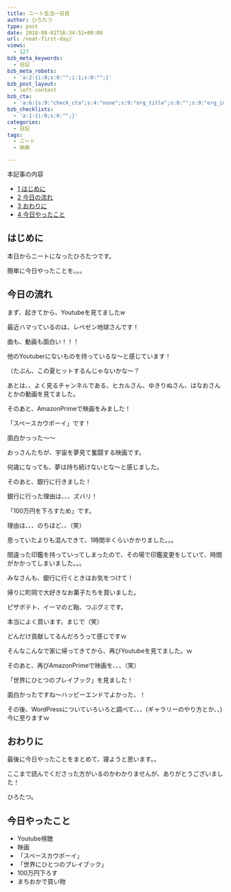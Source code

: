 ```yaml
---
title: ニート生活一日目
author: ひろたつ
type: post
date: 2018-08-01T16:34:51+00:00
url: /neat-first-day/
views:
  - 127
bzb_meta_keywords:
  - 日記
bzb_meta_robots:
  - 'a:2:{i:0;s:0:"";i:1;s:0:"";}'
bzb_post_layout:
  - left-content
bzb_cta:
  - 'a:6:{s:9:"check_cta";s:4:"none";s:9:"org_title";s:0:"";s:9:"org_image";s:0:"";s:11:"org_content";s:0:"";s:15:"org_button_text";s:0:"";s:14:"org_button_url";s:0:"";}'
bzb_checklists:
  - 'a:1:{i:0;s:0:"";}'
categories:
  - 日記
tags:
  - ニート
  - 映画

---
```

<div id="toc_container" class="toc_transparent no_bullets">
  <p class="toc_title">
    本記事の内容
  </p>
  
  <ul class="toc_list">
    <li>
      <a href="#i"><span class="toc_number toc_depth_1">1</span> はじめに</a>
    </li>
    <li>
      <a href="#i-2"><span class="toc_number toc_depth_1">2</span> 今日の流れ</a>
    </li>
    <li>
      <a href="#i-3"><span class="toc_number toc_depth_1">3</span> おわりに</a>
    </li>
    <li>
      <a href="#i-4"><span class="toc_number toc_depth_1">4</span> 今日やったこと</a>
    </li>
  </ul>
</div>

## <span id="i">はじめに</span>

本日からニートになったひろたつです。
  
簡単に今日やったことを。。。

<!--more-->

## <span id="i-2">今日の流れ</span>

まず、起きてから、Youtubeを見てましたw

最近ハマっているのは、レペゼン地球さんです！
  
曲も、動画も面白い！！！
  
他のYoutuberにないものを持っているな〜と感じています！
  
（たぶん、この夏ヒットするんじゃないかな〜？

あとは、、よく見るチャンネルである、ヒカルさん、ゆきりぬさん、はなおさんとかの動画を見てました。

そのあと、AmazonPrimeで映画をみました！

「スペースカウボーイ」です！
  
面白かっった〜〜
  
おっさんたちが、宇宙を夢見て奮闘する映画です。
  
何歳になっても、夢は持ち続けないとな〜と感じました。

そのあと、銀行に行きました！

銀行に行った理由は、、、ズバリ！

「100万円を下ろすため」です。

理由は、、、のちほど、、（笑）
  
思っていたよりも混んできて、1時間半くらいかかりました。。。

間違った印鑑を持っていってしまったので、その場で印鑑変更をしていて、時間がかかってしまいました。。。
  
みなさんも、銀行に行くときはお気をつけて！

帰りに町岡で大好きなお菓子たちを買いました。
  
ピザポテト、イーマのど飴、つぶグミです。

本当によく買います。まじで（笑）
  
どんだけ貢献してるんだろうって感じですｗ

そんなこんなで家に帰ってきてから、再びYoutubeを見てました。ｗ

そのあと、再びAmazonPrimeで映画を、、、（笑）

「世界にひとつのプレイブック」を見ました！

面白かったですね〜ハッピーエンドでよかった、！

その後、WordPressについていろいろと調べて、、、(ギャラリーのやり方とか、、)今に至りますｗ

## <span id="i-3">おわりに</span>

最後に今日やったことをまとめて、寝ようと思います。。

ここまで読んでくださった方がいるのかわかりませんが、ありがとうございました！

ひろたつ。

## <span id="i-4">今日やったこと</span>

  * Youtube視聴
  * 映画
  * 「スペースカウボーイ」
  * 「世界にひとつのプレイブック」
  * 100万円下ろす
  * まちおかで買い物

<div style="font-size: 0px; height: 0px; line-height: 0px; margin: 0; padding: 0; clear: both;">
</div>

